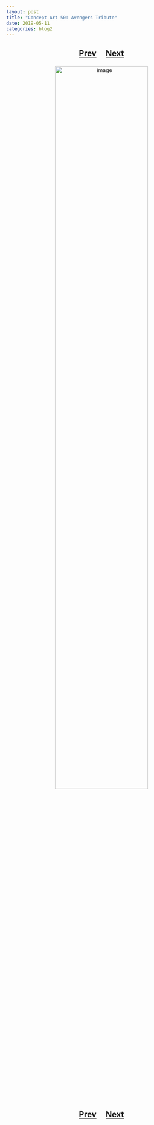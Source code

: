 ```yaml
---
layout: post
title: "Concept Art 50: Avengers Tribute"
date: 2019-05-11
categories: blog2
---
```


<h2>
  <p style="text-align:center;">
    <a href="/wingsofthechorus/archive/2019/04/14/conceptart49">Prev</a>
    &nbsp;&nbsp;&nbsp;
    <a href="/wingsofthechorus/archive/2019/08/27/conceptart51">Next</a>
  </p>
</h2>

<p style="text-align:center;">
  <img src="/wingsofthechorus/images/conceptart/ca50.png" width="70%" alt="image"/>
</p>

<h2>
  <p style="text-align:center;">
    <a href="/wingsofthechorus/archive/2019/04/14/conceptart49">Prev</a>
    &nbsp;&nbsp;&nbsp;
    <a href="/wingsofthechorus/archive/2019/08/27/conceptart51">Next</a>
  </p>
</h2>
